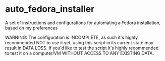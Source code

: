 # auto_fedora_installer
A set of instructions and configurations for automating a Fedora installation, based on my preferences

WARNING: The configuration is INCOMPLETE, as such it's highly recommended NOT to use it yet, using this script in its current state may result in DATA LOSS. If you'd like to test the script it's highly recommended to test it on a computer/VM WITHOUT ACCESS TO ANY EXISTING DATA.
